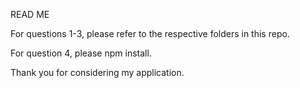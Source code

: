 READ ME

For questions 1-3, please refer to the respective folders in this repo.

For question 4, please npm install.

Thank you for considering my application.
